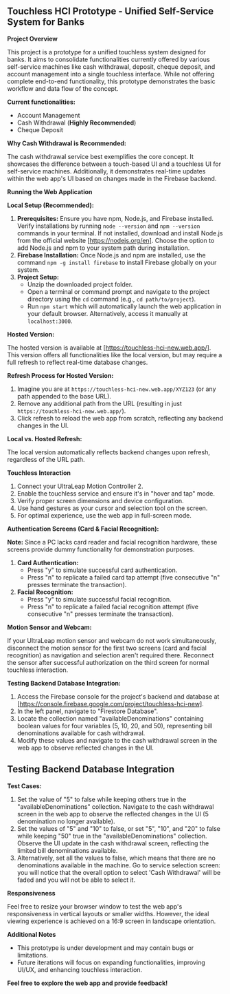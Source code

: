 ## Touchless HCI Prototype - Unified Self-Service System for Banks

**Project Overview**

This project is a prototype for a unified touchless system designed for banks. It aims to consolidate functionalities currently offered by various self-service machines like cash withdrawal, deposit, cheque deposit, and account management into a single touchless interface. While not offering complete end-to-end functionality, this prototype demonstrates the basic workflow and data flow of the concept.

**Current functionalities:**

* Account Management
* Cash Withdrawal (**Highly Recommended**)
* Cheque Deposit

**Why Cash Withdrawal is Recommended:**

The cash withdrawal service best exemplifies the core concept. It showcases the difference between a touch-based UI and a touchless UI for self-service machines. Additionally, it demonstrates real-time updates within the web app's UI based on changes made in the Firebase backend.

**Running the Web Application**

**Local Setup (Recommended):**

1. **Prerequisites:** Ensure you have npm, Node.js, and Firebase installed. Verify installations by running `node --version` and `npm --version` commands in your terminal. If not installed, download and install Node.js from the official website [https://nodejs.org/en]. Choose the option to add Node.js and npm to your system path during installation.
2. **Firebase Installation:** Once Node.js and npm are installed, use the command `npm -g install firebase` to install Firebase globally on your system.
3. **Project Setup:**
   * Unzip the downloaded project folder.
   * Open a terminal or command prompt and navigate to the project directory using the `cd` command (e.g., `cd path/to/project`).
   * Run `npm start` which will automatically launch the web application in your default browser. Alternatively, access it manually at `localhost:3000`.

**Hosted Version:**

The hosted version is available at [https://touchless-hci-new.web.app/]. This version offers all functionalities like the local version, but may require a full refresh to reflect real-time database changes.

**Refresh Process for Hosted Version:**

1. Imagine you are at `https://touchless-hci-new.web.app/XYZ123` (or any path appended to the base URL).
2. Remove any additional path from the URL (resulting in just `https://touchless-hci-new.web.app/`).
3. Click refresh to reload the web app from scratch, reflecting any backend changes in the UI.

**Local vs. Hosted Refresh:**

The local version automatically reflects backend changes upon refresh, regardless of the URL path.

**Touchless Interaction**

1. Connect your UltraLeap Motion Controller 2.
2. Enable the touchless service and ensure it's in "hover and tap" mode.
3. Verify proper screen dimensions and device configuration.
4. Use hand gestures as your cursor and selection tool on the screen.
5. For optimal experience, use the web app in full-screen mode.

**Authentication Screens (Card & Facial Recognition):**

**Note:** Since a PC lacks card reader and facial recognition hardware, these screens provide dummy functionality for demonstration purposes.

1. **Card Authentication:**
   * Press "y" to simulate successful card authentication.
   * Press "n" to replicate a failed card tap attempt (five consecutive "n" presses terminate the transaction).
2. **Facial Recognition:**
   * Press "y" to simulate successful facial recognition.
   * Press "n" to replicate a failed facial recognition attempt (five consecutive "n" presses terminate the transaction).

**Motion Sensor and Webcam:**

If your UltraLeap motion sensor and webcam do not work simultaneously, disconnect the motion sensor for the first two screens (card and facial recognition) as navigation and selection aren't required there. Reconnect the sensor after successful authorization on the third screen for normal touchless interaction.

**Testing Backend Database Integration:**

1. Access the Firebase console for the project's backend and database at [https://console.firebase.google.com/project/touchless-hci-new].
2. In the left panel, navigate to "Firestore Database".
3. Locate the collection named "availableDenominations" containing boolean values for four variables (5, 10, 20, and 50), representing bill denominations available for cash withdrawal.
4. Modify these values and navigate to the cash withdrawal screen in the web app to observe reflected changes in the UI.

## Testing Backend Database Integration 

**Test Cases:**

1. Set the value of "5" to false while keeping others true in the "availableDenominations" collection. Navigate to the cash withdrawal screen in the web app to observe the reflected changes in the UI (5 denomination no longer available).
2. Set the values of "5" and "10" to false, or set "5", "10", and "20" to false while keeping "50" true in the "availableDenominations" collection. Observe the UI update in the cash withdrawal screen, reflecting the limited bill denominations available.
3. Alternatively, set all the values to false, which means that there are no denominations available in the machine. Go to service selection screen: you will notice that the overall option to select 'Cash Withdrawal' will be faded and you will not be able to select it.

**Responsiveness**

Feel free to resize your browser window to test the web app's responsiveness in vertical layouts or smaller widths. However, the ideal viewing experience is achieved on a 16:9 screen in landscape orientation.

**Additional Notes**

* This prototype is under development and may contain bugs or limitations.
* Future iterations will focus on expanding functionalities, improving UI/UX, and enhancing touchless interaction.

**Feel free to explore the web app and provide feedback!**
